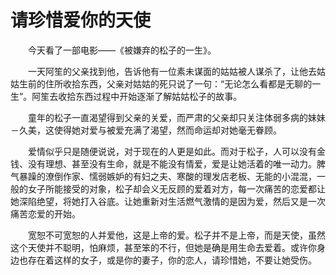 # 请珍惜爱你的天使

　　今天看了一部电影——《被嫌弃的松子的一生》。

　　一天阿笙的父亲找到他，告诉他有一位素未谋面的姑姑被人谋杀了，让他去姑姑生前的住所收拾东西，父亲对姑姑的死只说了一句：“无论怎么看都是无聊的一生”。阿笙去收拾东西过程中开始逐渐了解姑姑松子的故事。

　　童年的松子一直渴望得到父亲的关爱，而严肃的父亲却只关注体弱多病的妹妹－久美，这使得她对爱与被爱充满了渴望，然而命运却对她毫无眷顾。

　　爱情似乎只是随便说说，对于现在的人更是如此。而对于松子，人可以没有金钱、没有理想、甚至没有生命，就是不能没有情爱，爱是让她活着的唯一动力。脾气暴躁的潦倒作家、懦弱嫉妒的有妇之夫、寒酸的理发店老板、无能的小混混，一般的女子所能接受的对象，松子却会义无反顾的爱着对方，每一次痛苦的恋爱都让她深陷绝望，将她打入谷底。让她重新对生活燃气激情的是因为爱，然后又是一次痛苦恋爱的开始。

　　宽恕不可宽恕的人并爱他，这是上帝的爱。松子并不是上帝，而是天使，虽然这个天使并不聪明，怕麻烦，甚至笨的不行，但她是确是用生命去爱着。或许你身边也存在着这样的女子，或是你的妻子，你的恋人，请珍惜她，不要让她受伤。





